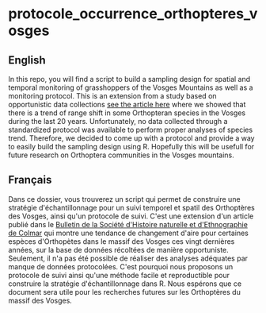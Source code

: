 # protocole_occurrence_orthopteres_vosges


## English
In this repo, you will find a script to build a sampling design for spatial and temporal monitoring of grasshoppers of the Vosges Mountains as well as a monitoring protocol.
This is an extension from a study based on opportunistic data collections [see the article here](https://www.museumcolmar.org/bulletin/evolution-temporelle-repartition-orthopteres-massif-vosgien-possibles-effets-changements) where we showed that there is a trend of range shift in some Orthopteran species in the Vosges during the last 20 years.
Unfortunately, no data collected through a standardized protocol was available to perform proper analyses of species trend.
Therefore, we decided to come up with a protocol and provide a way to easily build the sampling design using R.
Hopefully this will be usefull for future research on Orthoptera communities in the Vosges mountains.

## Français
Dans ce dossier, vous trouverez un script qui permet de construire une stratégie d'échantillonnage pour un suivi temporel et spatil des Orthoptères des Vosges, ainsi qu'un protocole de suivi.
C'est une extension d'un article publié dans le [Bulletin de la Société d'Histoire naturelle et d'Ethnographie de Colmar](https://www.museumcolmar.org/bulletin/evolution-temporelle-repartition-orthopteres-massif-vosgien-possibles-effets-changements) qui montre une tendance de changement d'aire pour certaines espèces d'Orthopètes dans le massif des Vosges ces vingt dernières années, sur la base de données récoltées de manière opportuniste.
Seulement, il n'a pas été possible de réaliser des analyses adéquates par manque de données protocolées.
C'est pourquoi nous proposons un protocole de suivi ainsi qu'une méthode facile et reproductible pour construire la stratégie d'échantillonnage dans R.
Nous espérons que ce document sera utile pour les recherches futures sur les Orthoptères du massif des Vosges.

